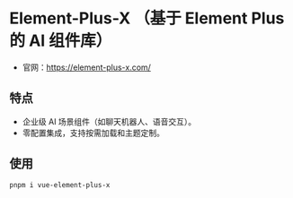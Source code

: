 # Element-Plus-X （基于 Element Plus 的 AI 组件库）

- 官网：https://element-plus-x.com/

## 特点

- 企业级 AI 场景组件（如聊天机器人、语音交互）。
- 零配置集成，支持按需加载和主题定制。

## 使用

```sh
pnpm i vue-element-plus-x
```